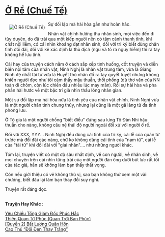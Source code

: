 <a href="https://utruyen.com/o-re-chue-te/4569/" title="Ở Rể (Chuế Tế)"><h1>Ở Rể (Chuế Tế)</h1></a><div style="display:table"><img align="right" style="float: left; padding: 10px;" src="https://utruyen.com/images/story/200x260/o-re-chue-te.jpg" alt="Ở Rể (Chuế Tế)">Sự đối lập mà hài hòa gần như hoàn hảo. <p></p>Nhân vật chính hưởng thụ nhân sinh, mọi việc đến đi tùy duyên, do đã trải qua một kiếp người nên có tâm cảnh thanh tĩnh, khí chất nội liễm, có cái nhìn khoáng đạt nhân sinh, đối với tri kỷ biết dùng chân tình đối đãi, đối với kẻ xác định là thù địch (ngu và tỏ ra nguy hiểm) thì ra tay không hề lưu tình.<p></p>Cái hay của truyện cách nằm ở cách sắp xếp tình huống, cốt truyện và diễn biến nội tâm của nhân vật, Ninh Nghị là nhân vật trung tâm, vừa là Giang Ninh đệ nhất tài tử vừa là Huyết thủ nhân đồ ra tay quyết tuyệt nhưng không khiến người đọc như tôi cảm thấy mâu thuẫn, thổi phồng (dù thơ văn của NN toàn đi chôm, còn lúc chiến đấu nhiều lúc may mắn). Rồi sự hài hòa và pha phần hài hước về một bậc trí giả nhìn thấu lòng nhân gian.<p></p>Một sự đối lập mà hài hòa nữa là tình yêu của nhân vật chính. Ninh Nghị vừa là một người chân tình chung thủy, nhưng lại cũng là một gã lãng tử đa tình phong lưu.<p></p>Ở Tô gia là một người chồng "biết điều" đứng sau lưng Tô Đàn Nhi hậu thuẫn cho nàng, không câu nệ thái độ người ngoài đối xử với người ở rể.<p></p>Đối với XXX, YYY... Ninh Nghị đều dùng cái tình của tri kỷ, cái lễ của quân tử trước mà đối đãi các nàng, chứ ko không dùng cái tình của "nam tử", cái lễ của "tài tử" khi đối đãi với "giai nhân".... như những người khác.<p></p>Tóm lại, truyện viết có một độ sâu nhất định, về con người, về nhân sinh, về mọi chuyện trên cái nhìn từng trải của một người đàn ông dưới bút lực rất tốt của tác giả, hẳn sẽ không làm bạn thấy thất vọng.<p></p>Còn nếu giới thiệu có vẻ không thú vị, sao bạn không thử xem một vài chương, biết đâu lại làm bạn thay đổi suy nghĩ.<p></p><p></p>Truyện rất đáng đọc.</div><p><br><b>Truyện Hay Khác :</b></p><a href="https://utruyen.com/yeu-chieu-tong-giam-doc-phuc-hac/15631/" alt="Yêu Chiều Tổng Giám Đốc Phúc Hắc">Yêu Chiều Tổng Giám Đốc Phúc Hắc</a><br/><a href="https://dammyh.wordpress.com/2019/11/07/thien-quan-tu-phuc-quan-troi-ban-phuc/" alt="Thiên Quan Tứ Phúc (Quan Trời Ban Phúc)">Thiên Quan Tứ Phúc (Quan Trời Ban Phúc)</a><br/><a href="https://github.com/quanluxury/ngontinhhot/tree/master/truyenhay/19358/" alt="[Quyển 2] Bất Lương Quân Hôn">[Quyển 2] Bất Lương Quân Hôn</a><br/><a href="https://github.com/quanluxury/truyenhot/tree/master/truyenhay/10010/" alt="Cao Thủ “Đổi Đen Thay Trắng”">Cao Thủ “Đổi Đen Thay Trắng”</a><br/>